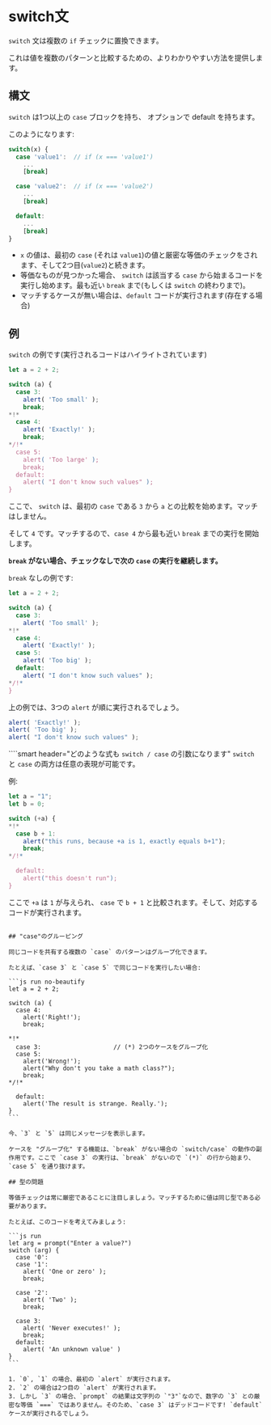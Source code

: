 # switch文

`switch` 文は複数の `if` チェックに置換できます。

これは値を複数のパターンと比較するための、よりわかりやすい方法を提供します。

## 構文 

`switch` は1つ以上の `case` ブロックを持ち、 オプションで default を持ちます。

このようになります:

```js no-beautify
switch(x) {
  case 'value1':  // if (x === 'value1')
    ...
    [break]

  case 'value2':  // if (x === 'value2')
    ...
    [break]

  default:
    ...
    [break]
}
```

- `x` の値は、最初の `case` (それは `value1`)の値と厳密な等価のチェックをされます、そして2つ目(`value2`)と続きます。
- 等価なものが見つかった場合、 `switch` は該当する `case` から始まるコードを実行し始めます。最も近い `break` まで(もしくは `switch` の終わりまで)。
- マッチするケースが無い場合は、`default` コードが実行されます(存在する場合)

## 例 

`switch` の例です(実行されるコードはハイライトされています)

```js run
let a = 2 + 2;

switch (a) {
  case 3:
    alert( 'Too small' );
    break;
*!*
  case 4:
    alert( 'Exactly!' );
    break;
*/!*
  case 5:
    alert( 'Too large' );
    break;
  default:
    alert( "I don't know such values" );
}
```

ここで、 `switch` は、最初の `case` である `3` から `a` との比較を始めます。マッチはしません。

そして `4` です。マッチするので、`case 4` から最も近い `break` までの実行を開始します。

**`break` がない場合、チェックなしで次の `case` の実行を継続します。**

`break` なしの例です:

```js run
let a = 2 + 2;

switch (a) {
  case 3:
    alert( 'Too small' );
*!*
  case 4:
    alert( 'Exactly!' );
  case 5:
    alert( 'Too big' );
  default:
    alert( "I don't know such values" );
*/!*
}
```

上の例では、3つの `alert` が順に実行されるでしょう。

```js
alert( 'Exactly!' );
alert( 'Too big' );
alert( "I don't know such values" );
```

````smart header="どのような式も `switch / case` の引数になります"
`switch` と `case` の両方は任意の表現が可能です。

例:

```js run
let a = "1";
let b = 0;

switch (+a) {
*!*
  case b + 1:
    alert("this runs, because +a is 1, exactly equals b+1");
    break;
*/!*

  default:
    alert("this doesn't run");
}
```
ここで `+a` は `1` が与えられ、 `case` で `b + 1` と比較されます。そして、対応するコードが実行されます。
````

## "case"のグルーピング 

同じコードを共有する複数の `case` のパターンはグループ化できます。

たとえば、`case 3` と `case 5` で同じコードを実行したい場合:

```js run no-beautify
let a = 2 + 2;

switch (a) {
  case 4:
    alert('Right!');
    break;

*!*
  case 3:                    // (*) 2つのケースをグループ化
  case 5:
    alert('Wrong!');
    alert("Why don't you take a math class?");
    break;
*/!*

  default:
    alert('The result is strange. Really.');
}
```

今、`3` と `5` は同じメッセージを表示します。

ケースを "グループ化" する機能は、`break` がない場合の `switch/case` の動作の副作用です。ここで `case 3` の実行は、`break` がないので `(*)` の行から始まり、`case 5` を通り抜けます。

## 型の問題 

等価チェックは常に厳密であることに注目しましょう。マッチするために値は同じ型である必要があります。

たとえば、このコードを考えてみましょう:

```js run
let arg = prompt("Enter a value?")
switch (arg) {
  case '0':
  case '1':
    alert( 'One or zero' );
    break;

  case '2':
    alert( 'Two' );
    break;

  case 3:
    alert( 'Never executes!' );
    break;
  default:
    alert( 'An unknown value' )
}
```

1. `0`, `1` の場合、最初の `alert` が実行されます。
2. `2` の場合は2つ目の `alert` が実行されます。
3. しかし `3` の場合、`prompt` の結果は文字列の `"3"`なので、数字の `3` との厳密な等価 `===` ではありません。そのため、`case 3` はデッドコードです! `default` ケースが実行されるでしょう。
